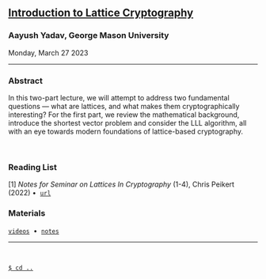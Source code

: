## **[Introduction to Lattice Cryptography](#)**
### Aayush Yadav, George Mason University
Monday, March 27 2023

--------------------------------------------------------------------------------

### **Abstract**

In this two-part lecture, we will attempt to address two fundamental questions — 
what are lattices, and what makes them cryptographically interesting? For the 
first part, we review the mathematical background, introduce the shortest vector 
problem and consider the LLL algorithm, all with an eye towards modern 
foundations of lattice-based cryptography.

<br/>

### **Reading List**

[1] _Notes for Seminar on Lattices In Cryptography_ (1-4), Chris Peikert (2022) 
&bull;&nbsp;&nbsp;[`url`](https://github.com/cpeikert/LatticesInCryptography)
<br/>

### **Materials**

[`videos`](#)&nbsp;&nbsp;&bull;&nbsp;&nbsp;[`notes`](../notes/talk-3)

--------------------------------------------------------------------------------
<br/>

[`$ cd ..`](../readme)

<!---
A note on formatting: while there is no fixed format for maintaining this page 
yet, as a practical style emerges over the first several iterations, some level 
of consistency will also be expected.
--->
